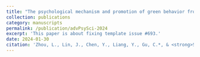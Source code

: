 ```yaml
---
title: "The psychological mechanism and promotion of green behavior from the perspective of uncertainty intertemporal decision-making"
collection: publications
category: manuscripts
permalink: /publication/advPsySci-2024
excerpt: 'This paper is about fixing template issue #693.'
date: 2024-01-30
citation: 'Zhou, L., Lin, J., Chen, Y., Liang, Y., Gu, C.*, & <strong>Sun, Q.*</strong> (2024). The psychological mechanism and promotion of green behavior from the perspective of uncertainty intertemporal decision-making. '
---
```



